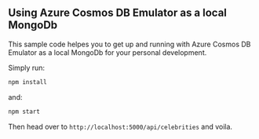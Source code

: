 ## Using Azure Cosmos DB Emulator as a local MongoDb

This sample code helpes you to get up and running with Azure Cosmos DB Emulator as a local MongoDb for your personal development.

Simply run:

```bash
npm install
```

and:

```bash
npm start
```

Then head over to `http://localhost:5000/api/celebrities` and voila.
